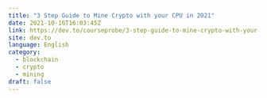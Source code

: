 ```yaml
---
title: "3 Step Guide to Mine Crypto with your CPU in 2021"
date: 2021-10-16T16:03:45Z
link: https://dev.to/courseprobe/3-step-guide-to-mine-crypto-with-your-cpu-in-2021-2k1d?utm_medium=RSS&utm_source=news.12bit.vn
site: dev.to
language: English
category:
  - blockchain
  - crypto
  - mining
draft: false
---
```

